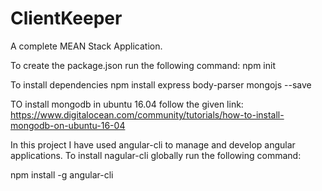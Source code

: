 # ClientKeeper
A complete MEAN Stack Application.


To create the package.json run the following command:
npm init

To install dependencies
npm install express body-parser mongojs --save


TO install mongodb in ubuntu 16.04 follow the given link:
https://www.digitalocean.com/community/tutorials/how-to-install-mongodb-on-ubuntu-16-04


In this project I have used angular-cli to manage and develop angular applications.
To install nagular-cli globally run the following command:

npm install -g angular-cli

